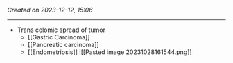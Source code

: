 *Created on 2023-12-12, 15:06* 

---
- Trans celomic spread of tumor
	- [[Gastric Carcinoma]]
	- [[Pancreatic carcinoma]]
	- [[Endometriosis]] 
![[Pasted image 20231028161544.png]]
